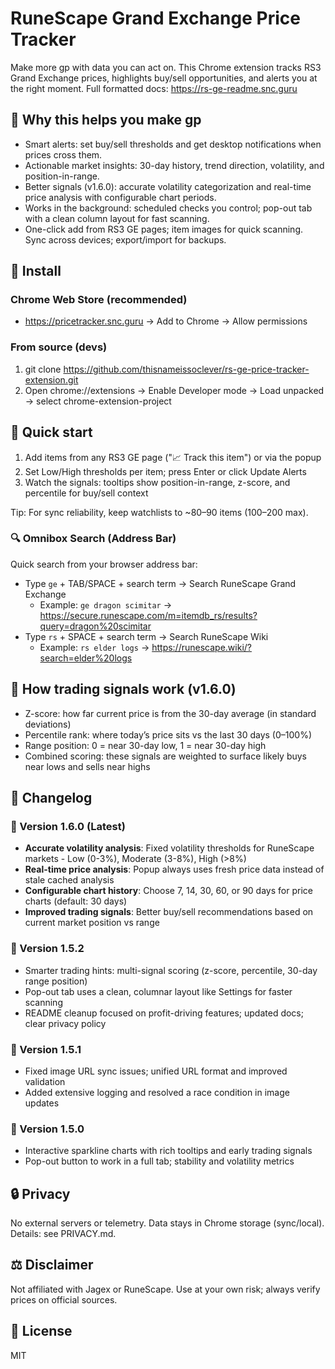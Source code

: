 # RuneScape Grand Exchange Price Tracker

Make more gp with data you can act on. This Chrome extension tracks RS3 Grand Exchange prices, highlights buy/sell opportunities, and alerts you at the right moment. Full formatted docs: https://rs-ge-readme.snc.guru

## 🌟 Why this helps you make gp

- Smart alerts: set buy/sell thresholds and get desktop notifications when prices cross them.
- Actionable market insights: 30-day history, trend direction, volatility, and position-in-range.
- Better signals (v1.6.0): accurate volatility categorization and real-time price analysis with configurable chart periods.
- Works in the background: scheduled checks you control; pop-out tab with a clean column layout for fast scanning.
- One-click add from RS3 GE pages; item images for quick scanning. Sync across devices; export/import for backups.

## 🚀 Install

### Chrome Web Store (recommended)
- https://pricetracker.snc.guru → Add to Chrome → Allow permissions

### From source (devs)
1) git clone https://github.com/thisnameissoclever/rs-ge-price-tracker-extension.git
2) Open chrome://extensions → Enable Developer mode → Load unpacked → select chrome-extension-project

## 📖 Quick start

1) Add items from any RS3 GE page ("📈 Track this item") or via the popup
2) Set Low/High thresholds per item; press Enter or click Update Alerts
3) Watch the signals: tooltips show position-in-range, z-score, and percentile for buy/sell context

Tip: For sync reliability, keep watchlists to ~80–90 items (100–200 max).

### 🔍 Omnibox Search (Address Bar)

Quick search from your browser address bar:
- Type `ge` + TAB/SPACE + search term → Search RuneScape Grand Exchange
  - Example: `ge dragon scimitar` → https://secure.runescape.com/m=itemdb_rs/results?query=dragon%20scimitar
- Type `rs` + SPACE + search term → Search RuneScape Wiki  
  - Example: `rs elder logs` → https://runescape.wiki/?search=elder%20logs

## 🧠 How trading signals work (v1.6.0)

- Z-score: how far current price is from the 30-day average (in standard deviations)
- Percentile rank: where today’s price sits vs the last 30 days (0–100%)
- Range position: 0 = near 30-day low, 1 = near 30-day high
- Combined scoring: these signals are weighted to surface likely buys near lows and sells near highs

## 🔄 Changelog

### 🚀 Version 1.6.0 (Latest)
- **Accurate volatility analysis**: Fixed volatility thresholds for RuneScape markets - Low (0-3%), Moderate (3-8%), High (>8%)
- **Real-time price analysis**: Popup always uses fresh price data instead of stale cached analysis
- **Configurable chart history**: Choose 7, 14, 30, 60, or 90 days for price charts (default: 30 days)
- **Improved trading signals**: Better buy/sell recommendations based on current market position vs range

### 🔧 Version 1.5.2
- Smarter trading hints: multi-signal scoring (z-score, percentile, 30-day range position)
- Pop-out tab uses a clean, columnar layout like Settings for faster scanning
- README cleanup focused on profit-driving features; updated docs; clear privacy policy

### 🔧 Version 1.5.1
- Fixed image URL sync issues; unified URL format and improved validation
- Added extensive logging and resolved a race condition in image updates

### 🎯 Version 1.5.0
- Interactive sparkline charts with rich tooltips and early trading signals
- Pop-out button to work in a full tab; stability and volatility metrics

## 🔒 Privacy

No external servers or telemetry. Data stays in Chrome storage (sync/local). Details: see PRIVACY.md.

## ⚖️ Disclaimer

Not affiliated with Jagex or RuneScape. Use at your own risk; always verify prices on official sources.

## 📄 License

MIT
